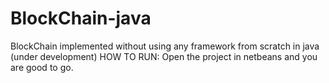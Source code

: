 # BlockChain-java
BlockChain implemented without using any framework from scratch in java (under development)
HOW TO RUN:
Open the project in netbeans and you are good to go.
